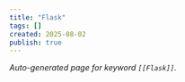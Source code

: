 ```yaml
---
title: "Flask"
tags: []
created: 2025-08-02
publish: true
---
```


_Auto-generated page for keyword `[[Flask]]`._
